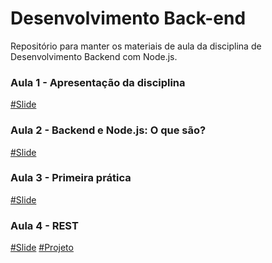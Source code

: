# Desenvolvimento Back-end 

Repositório para manter os materiais de aula da disciplina de Desenvolvimento Backend com Node.js.

### Aula 1 - Apresentação da disciplina

[#Slide](./aulas/aula01/Aula%2001%20-%20apresentação.pdf)

### Aula 2 - Backend e Node.js: O que são?

[#Slide](./aulas/aula02/Aula%2002%20-%20backend%20&%20node.pdf)

### Aula 3 - Primeira prática

[#Slide](./aulas/aula03/Aula%2003%20-%20npm%20e%20gestão%20de%20dependências.pdf)

### Aula 4 - REST

[#Slide](./aulas/aula04/Aula%2004%20-%20REST.pdf) [#Projeto](./aulas/aula04/projeto/)